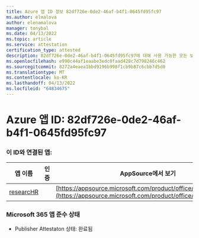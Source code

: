 ```yaml
---
title: Azure 앱 ID 정보 82df726e-0de2-46af-b4f1-0645fd95fc97
ms.author: elmalova
author: elenamalova
manager: tonybal
ms.date: 04/13/2022
ms.topic: article
ms.service: attestation
certification_type: attested
description: 82df726e-0de2-46af-b4f1-0645fd95fc97에 대해 사용 가능한 모든 보안 및 규정 준수 정보입니다.
ms.openlocfilehash: e990c44af1eaabe3edc0faad428c7d798246c462
ms.sourcegitcommit: 8272a4eaea1bbd9196b998f1cb9b87c6cbb7d5d0
ms.translationtype: MT
ms.contentlocale: ko-KR
ms.lasthandoff: 04/13/2022
ms.locfileid: "64834675"
---
```

# <a name="azure-app-id-82df726e-0de2-46af-b4f1-0645fd95fc97"></a>Azure 앱 ID: 82df726e-0de2-46af-b4f1-0645fd95fc97


### <a name="apps-associated-with-this-id"></a>이 ID와 연결된 앱:
| **앱 이름** | **인증** | **AppSource에서 보기** |
|--------------|---------------|-----------------------|
| [researcHR](../forward/WA200002557.md) |  | [https://appsource.microsoft.com/product/office/WA200002557](https://appsource.microsoft.com/product/office/WA200002557) |

### <a name="microsoft-365-app-compliance-status"></a>Microsoft 365 앱 준수 상태
- Publisher Attestaton 상태: 완료됨

